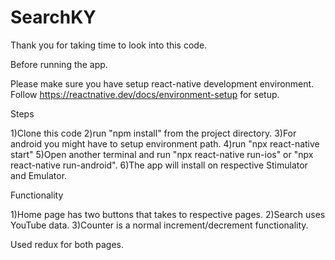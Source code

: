 # SearchKY

Thank you for taking time to look into this code.

Before running the app.

Please make sure you have setup react-native development environment. Follow https://reactnative.dev/docs/environment-setup for setup.

Steps

1)Clone this code
2)run "npm install" from the project directory.
3)For android you might have to setup environment path.
4)run "npx react-native start"
5)Open another terminal and run "npx react-native run-ios" or "npx react-native run-android".
6)The app will install on respective Stimulator and Emulator.

Functionality

1)Home page has two buttons that takes to respective pages.
2)Search uses YouTube data.
3)Counter is a normal increment/decrement functionality.

Used redux for both pages.


